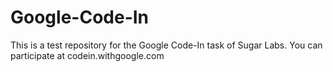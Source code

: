 # Google-Code-In
This is a test repository for the Google Code-In task of Sugar Labs. You can participate at codein.withgoogle.com
